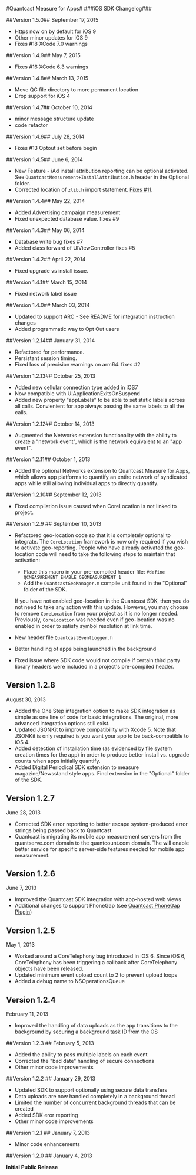 #Quantcast Measure for Apps#
###iOS SDK Changelog###

##Version 1.5.0##
September 17, 2015
* Https now on by default for iOS 9
* Other minor updates for iOS 9 
* Fixes #18  XCode 7.0 warnings

##Version 1.4.9##
May 7, 2015
* Fixes #16  XCode 6.3 warnings

##Version 1.4.8##
March 13, 2015
* Move QC file directory to more permanent location
* Drop support for iOS 4

##Version 1.4.7##
October 10, 2014
* minor message structure update
* code refactor

##Version 1.4.6##
July 28, 2014
* Fixes #13 Optout set before begin
 
##Version 1.4.5##
June 6, 2014
* New Feature - iAd install attribution reporting can be optional activated. See `QuantcastMeasurement+InstallAttribution.h` header in the Optional folder. 
* Corrected location of `zlib.h` import statement. [Fixes #11](https://github.com/quantcast/ios-measurement/issues/11).

##Version 1.4.4##
May 22, 2014
* Added Advertising campaign measurement
* Fixed unexpected database value.  fixes #9

##Version 1.4.3##
May 06, 2014
* Database write bug fixes #7
* Added class forward of UIViewController fixes #5

##Version 1.4.2##
April 22, 2014
* Fixed upgrade vs install issue.

##Version 1.4.1##
March 15, 2014
* Fixed network label issue

##Version 1.4.0##
March 03, 2014
* Updated to support ARC - See README for integration instruction changes
* Added programmatic way to Opt Out users

##Version 1.2.14##
January 31, 2014
* Refactored for performance.
* Persistant session timing.
* Fixed loss of precision warnings on arm64. fixes #2

##Version 1.2.13##
October 25, 2013
* Added new cellular connection type added in iOS7
* Now compatible with UIApplicationExitsOnSuspend
* Added new property "appLabels" to be able to set static labels across all calls.  Convienient for app always passing the same labels to all the calls.

##Version 1.2.12##
October 14, 2013
* Augmented the Networks extension functionality with the ability to create a "network event", which is the network equivalent to an "app event". 

##Version 1.2.11##
October 1, 2013
* Added the optional Networks extension to Quantcast Measure for Apps, which allows app platforms to quantify an entire network of syndicated apps while still allowing individual apps to directly quantify.

##Version 1.2.10##
September 12, 2013

* Fixed compilation issue caused when CoreLocation is not linked to project.

##Version 1.2.9 ##
September 10, 2013
* Refactored geo-location code so that it is completely optional to integrate. The `CoreLocation` framework is now only required if you wish to activate geo-reporting. People who have already activated the geo-location code will need to take the following steps to maintain that activation:
  * Place this macro in your pre-compiled header file: `#define QCMEASUREMENT_ENABLE_GEOMEASUREMENT 1`
  * Add the `QuantcastGeoManager.m` compile unit found in the "Optional" folder of the SDK.
  
  If you have not enabled geo-location in the Quantcast SDK, then you do not need to take any action with this update. However, you may choose to remove `CoreLocation` from your project as it is no longer needed. Previously, `CoreLocation` was needed even if geo-location was no enabled in order to satisfy symbol resolution at link time. 
* New header file `QuantcastEventLogger.h`
* Better handling of apps being launched in the background
* Fixed issue where SDK code would not compile if certain third party library headers were included in a project's pre-compiled header.

## Version 1.2.8 ##
August 30, 2013
* Added the One Step integration option to make SDK integration as simple as one line of code for basic integrations. The original, more advanced integration options still exist.
* Updated JSONKit to improve compatibility with Xcode 5. Note that JSONKit is only required is you want your app to be back-compatible to iOS 4. 
* Added detection of installation time (as evidenced by file system creation times for the app) in order to produce better install vs. upgrade counts when apps initially quantify.
* Added Digital Periodical SDK extension to measure magazine/Newsstand style apps. Find extension in the "Optional" folder of the SDK.

## Version 1.2.7 ##
June 28, 2013
* Corrected SDK error reporting to better escape system-produced error strings being passed back to Quantcast
* Quantcast is migrating its mobile app measurement servers from the quantserve.com domain to the quantcount.com domain. The will enable better service for specific server-side features needed for mobile app measurement.

## Version 1.2.6 ##
June 7, 2013
* Improved the Quantcast SDK integration with app-hosted web views
* Additional changes to support PhoneGap (see [Quantcast PhoneGap Plugin](https://github.com/quantcast/phonegap-measurement))

## Version 1.2.5 ##
May 1, 2013
* Worked around a CoreTelephony bug introduced in iOS 6. Since iOS 6, CoreTelephony has been triggering a callback after CoreTelephony objects have been released.
* Updated minimum event upload count to 2 to prevent upload loops
* Added a debug name to NSOperationsQueue

## Version 1.2.4 ##
February 11, 2013
* Improved the handling of data uploads as the app transitions to the background by securing a background task ID from the OS

##Version 1.2.3 ##
February 5, 2013
* Added the ability to pass multiple labels on each event
* Corrected the "bad date" handling of secure connections
* Other minor code improvements

##Version 1.2.2 ##
January 29, 2013
* Updated SDK to support optionally using secure data transfers
* Data uploads are now handled completely in a background thread
* Limited the number of concurrent background threads that can be created
* Added SDK eror reporting
* Other minor code improvements

##Version 1.2.1 ##
January 7, 2013
* Minor code enhancements

##Version 1.2.0 ##
January 4, 2013

**Initial Public Release**